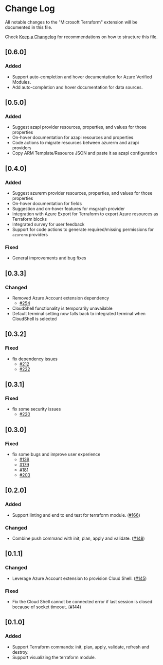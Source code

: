 # Change Log

All notable changes to the "Microsoft Terraform" extension will be documented in this file.		
		
Check [Keep a Changelog](http://keepachangelog.com/) for recommendations on how to structure this file.

## [0.6.0]
### Added
- Support auto-completion and hover documentation for Azure Verified Modules.
- Add auto-completion and hover documentation for data sources.

## [0.5.0]
### Added
- Suggest azapi provider resources, properties, and values for those properties
- On-hover documentation for azapi resources and properties
- Code actions to migrate resources between azurerm and azapi providers
- Copy ARM Template/Resource JSON and paste it as azapi configuration

## [0.4.0]
### Added
- Suggest azurerm provider resources, properties, and values for those properties
- On-hover documentation for fields
- Suggestion and on-hover features for msgraph provider
- Integration with Azure Export for Terraform to export Azure resources as Terraform blocks
- Integrated survey for user feedback
- Support for code actions to generate required/missing permissions for `azurerm` providers

### Fixed
- General improvements and bug fixes

## [0.3.3]
### Changed
- Removed Azure Account extension dependency
  - [#254](https://github.com/Azure/vscode-azureterraform/pull/254)
- CloudShell functionality is temporarily unavailable
- Default terminal setting now falls back to integrated terminal when CloudShell is selected

## [0.3.2]
### Fixed
- fix dependency issues
  - [#212](https://github.com/Azure/vscode-azureterraform/issues/212)
  - [#222](https://github.com/Azure/vscode-azureterraform/issues/222)

## [0.3.1]
### Fixed
- fix some security issues
  - [#220](https://github.com/Azure/vscode-azureterraform/pull/220)

## [0.3.0]
### Fixed
- fix some bugs and improve user experience
  - [#139](https://github.com/Azure/vscode-azureterraform/issues/139)
  - [#179](https://github.com/Azure/vscode-azureterraform/issues/179)
  - [#181](https://github.com/Azure/vscode-azureterraform/issues/181)
  - [#203](https://github.com/Azure/vscode-azureterraform/issues/203)

## [0.2.0]
### Added
- Support linting and end to end test for terraform module. ([#166](https://github.com/Azure/vscode-azureterraform/issues/166))

### Changed
- Combine push command with init, plan, apply and validate. ([#148](https://github.com/Azure/vscode-azureterraform/issues/148))

## [0.1.1]
### Changed
- Leverage Azure Account extension to provision Cloud Shell. ([#145](https://github.com/Azure/vscode-azureterraform/issues/145))

### Fixed
- Fix the Cloud Shell cannot be connected error if last session is closed because of socket timeout. ([#144](https://github.com/Azure/vscode-azureterraform/issues/144))

## [0.1.0]
### Added
- Support Terraform commands: init, plan, apply, validate, refresh and destroy.
- Support visualizing the terraform module.
